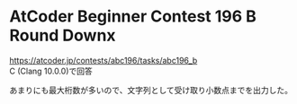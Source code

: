# AtCoder Beginner Contest 196 B Round Downx  
https://atcoder.jp/contests/abc196/tasks/abc196_b  
C (Clang 10.0.0)で回答  

あまりにも最大桁数が多いので、文字列として受け取り小数点までを出力した。
